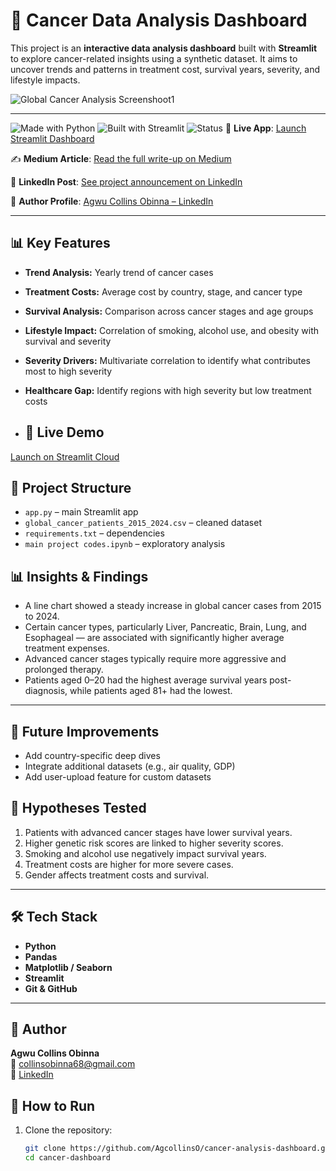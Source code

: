# 🧬 Cancer Data Analysis Dashboard

This project is an **interactive data analysis dashboard** built with **Streamlit** to explore cancer-related insights using a synthetic dataset. It aims to uncover trends and patterns in treatment cost, survival years, severity, and lifestyle impacts.

![Global Cancer Analysis Screenshoot1](https://github.com/user-attachments/assets/9d4668b7-2233-4e79-84ad-61ca123a352f)

---

![Made with Python](https://img.shields.io/badge/Made%20with-Python-blue)
![Built with Streamlit](https://img.shields.io/badge/Built%20with-Streamlit-brightgreen)
![Status](https://img.shields.io/badge/Status-Live-success)
🎯 **Live App**: [Launch Streamlit Dashboard](https://cancer-analysis-dashboard-57tfh5fasjeenahqvd5b3e.streamlit.app/)

✍️ **Medium Article**: [Read the full write-up on Medium](https://medium.com/@collinsobinna68/title-uncovering-patterns-in-global-cancer-data-a-visual-analytics-approach-2015-2024-8203f8b6ed38)

🔗 **LinkedIn Post**: [See project announcement on LinkedIn](https://www.linkedin.com/feed/update/urn:li:activity:7349430965791793152/) 

👤 **Author Profile**: [Agwu Collins Obinna – LinkedIn](https://www.linkedin.com/in/agwu-collins-90087b366)

---


## 📊 Key Features

- **Trend Analysis:** Yearly trend of cancer cases
- **Treatment Costs:** Average cost by country, stage, and cancer type
- **Survival Analysis:** Comparison across cancer stages and age groups
- **Lifestyle Impact:** Correlation of smoking, alcohol use, and obesity with survival and severity
- **Severity Drivers:** Multivariate correlation to identify what contributes most to high severity
- **Healthcare Gap:** Identify regions with high severity but low treatment costs

- ## 🚀 Live Demo
[Launch on Streamlit Cloud]([https://cancer-analysis-dashboard.streamlit.app](https://cancer-analysis-dashboard-57tfh5fasjeenahqvd5b3e.streamlit.app/)) 

## 📁 Project Structure
- `app.py` – main Streamlit app
- `global_cancer_patients_2015_2024.csv` – cleaned dataset
- `requirements.txt` – dependencies
- `main project codes.ipynb` – exploratory analysis

## 📊 Insights & Findings
- A line chart showed a steady increase in global cancer cases from 2015 to 2024.
- Certain cancer types, particularly Liver, Pancreatic, Brain, Lung, and Esophageal — are associated with significantly higher average treatment expenses.
- Advanced cancer stages typically require more aggressive and prolonged therapy.
- Patients aged 0–20 had the highest average survival years post-diagnosis, while patients aged 81+ had the lowest.
---

## 🧪 Future Improvements
- Add country-specific deep dives
- Integrate additional datasets (e.g., air quality, GDP)
- Add user-upload feature for custom datasets

## 🧠 Hypotheses Tested

1. Patients with advanced cancer stages have lower survival years.
2. Higher genetic risk scores are linked to higher severity scores.
3. Smoking and alcohol use negatively impact survival years.
4. Treatment costs are higher for more severe cases.
5. Gender affects treatment costs and survival.

---

## 🛠️ Tech Stack

- **Python**
- **Pandas**
- **Matplotlib / Seaborn**
- **Streamlit**
- **Git & GitHub**

---

## 👤 Author
**Agwu Collins Obinna**  
📧 collinsobinna68@gmail.com  
🔗 [LinkedIn](https://www.linkedin.com/in/agwu-collins-90087b366)

## 🚀 How to Run

1. Clone the repository:
   ```bash
   git clone https://github.com/AgcollinsO/cancer-analysis-dashboard.git
   cd cancer-dashboard
